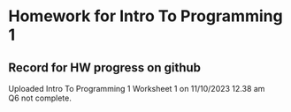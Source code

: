# Homework for Intro To Programming 1
## Record for HW progress on github 

<p>
Uploaded Intro To Programming 1 Worksheet 1 on 11/10/2023 12.38 am <br>
Q6 not complete.
</p>
